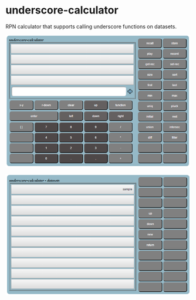 # underscore-calculator

RPN calculator that supports calling underscore functions on datasets.

![Alt text](/doc/calculator.png "Calculator")

![Alt text](/doc/datasets.png "Select Datasets")
